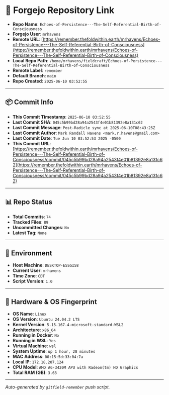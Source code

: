 # 🔗 Forgejo Repository Link

- **Repo Name**: `Echoes-of-Persistence---The-Self-Referential-Birth-of-Consciousness`
- **Forgejo User**: `mrhavens`
- **Remote URL**: [https://remember.thefoldwithin.earth/mrhavens/Echoes-of-Persistence---The-Self-Referential-Birth-of-Consciousness](https://remember.thefoldwithin.earth/mrhavens/Echoes-of-Persistence---The-Self-Referential-Birth-of-Consciousness)
- **Local Repo Path**: `/home/mrhavens/fieldcraft/Echoes-of-Persistence---The-Self-Referential-Birth-of-Consciousness`
- **Remote Label**: `remember`
- **Default Branch**: `main`
- **Repo Created**: `2025-06-10 03:52:55`

---

## 📦 Commit Info

- **This Commit Timestamp**: `2025-06-10 03:52:55`
- **Last Commit SHA**: `045c5b99bd28a94a2543f4e01b81392e8a131c62`
- **Last Commit Message**: `Post-Radicle sync at 2025-06-10T08:43:25Z`
- **Last Commit Author**: `Mark Randall Havens <mark.r.havens@gmail.com>`
- **Last Commit Date**: `Tue Jun 10 03:52:53 2025 -0500`
- **This Commit URL**: [https://remember.thefoldwithin.earth/mrhavens/Echoes-of-Persistence---The-Self-Referential-Birth-of-Consciousness/commit/045c5b99bd28a94a2543f4e01b81392e8a131c62](https://remember.thefoldwithin.earth/mrhavens/Echoes-of-Persistence---The-Self-Referential-Birth-of-Consciousness/commit/045c5b99bd28a94a2543f4e01b81392e8a131c62)

---

## 📊 Repo Status

- **Total Commits**: `74`
- **Tracked Files**: `89`
- **Uncommitted Changes**: `No`
- **Latest Tag**: `None`

---

## 🧭 Environment

- **Host Machine**: `DESKTOP-E5SGI58`
- **Current User**: `mrhavens`
- **Time Zone**: `CDT`
- **Script Version**: `1.0`

---

## 🧬 Hardware & OS Fingerprint

- **OS Name**: `Linux`
- **OS Version**: `Ubuntu 24.04.2 LTS`
- **Kernel Version**: `5.15.167.4-microsoft-standard-WSL2`
- **Architecture**: `x86_64`
- **Running in Docker**: `No`
- **Running in WSL**: `Yes`
- **Virtual Machine**: `wsl`
- **System Uptime**: `up 1 hour, 28 minutes`
- **MAC Address**: `00:15:5d:33:04:7a`
- **Local IP**: `172.18.207.124`
- **CPU Model**: `AMD A6-3420M APU with Radeon(tm) HD Graphics`
- **Total RAM (GB)**: `3.63`

---

_Auto-generated by `gitfield-remember` push script._
